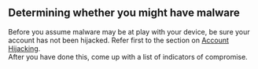 ## Determining whether you might have malware
Before you assume malware may be at play with your device, be sure your account has not been hijacked. Refer first to the section on [Account Hijacking](en/topics/practice-1-emergencies/2-account-hijacked/1-intro.md).
<br>
After you have done this, come up with a list of indicators of compromise.
